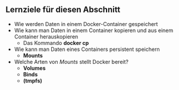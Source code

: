 ## Lernziele für diesen Abschnitt

* Wie werden Daten in einem Docker-Container gespeichert
* Wie kann man Daten in einem Container kopieren und aus einem
Container herauskopieren
  * Das Kommando **docker cp**
* Wie kann man Daten eines Containers persistent speichern
  * **Mounts**
* Welche Arten von *Mounts* stellt Docker bereit?
  * **Volumes**
  * **Binds**
  * **(tmpfs)**
